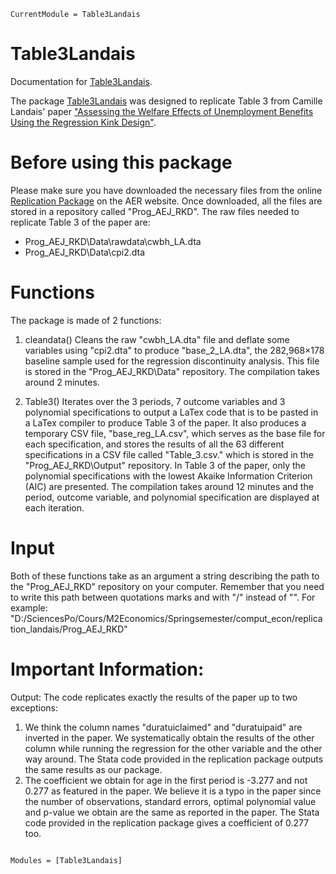 ```@meta
CurrentModule = Table3Landais
```

# Table3Landais

Documentation for [Table3Landais](https://github.com/ElvinLP/Table3Landais.jl).

The package [Table3Landais](https://github.com/ElvinLP/Table3Landais.jl) was designed to replicate Table 3 from Camille Landais' paper ["Assessing the Welfare Effects of Unemployment Benefits Using the Regression Kink Design"](https://www.aeaweb.org/articles?id=10.1257/pol.20130248).

# Before using this package

Please make sure you have downloaded the necessary files from the online [Replication Package](https://www.openicpsr.org/openicpsr/project/114581/version/V1/view) on the AER website.
Once downloaded, all the files are stored in a repository called "Prog_AEJ_RKD". 
The raw files needed to replicate Table 3 of the paper are:
- Prog_AEJ_RKD\Data\rawdata\cwbh_LA.dta
- Prog_AEJ_RKD\Data\cpi2.dta

# Functions

The package is made of 2 functions:

1. cleandata()
Cleans the raw "cwbh_LA.dta" file and deflate some variables using "cpi2.dta" to produce "base_2_LA.dta", the 282,968×178 baseline sample used for the regression discontinuity analysis. This file is stored in the "Prog_AEJ_RKD\Data" repository. The compilation takes around 2 minutes.

2. Table3()
Iterates over the 3 periods, 7 outcome variables and 3 polynomial specifications to output a LaTex code that is to be pasted in a LaTex compiler to produce Table 3 of the paper. It also produces a temporary CSV file, "base_reg_LA.csv", which serves as the base file for each specification, and stores the results of all the 63 different specifications in a CSV file called "Table_3.csv." which is stored in the "Prog_AEJ_RKD\Output" repository. In Table 3 of the paper, only the polynomial specifications with the lowest Akaike Information Criterion (AIC) are presented. The compilation takes around 12 minutes and the period, outcome variable, and polynomial specification are displayed at each iteration.

# Input

Both of these functions take as an argument a string describing the path to the "Prog_AEJ_RKD" repository on your computer. Remember that you need to write this path between quotations marks and with "/" instead of "\".
For example:
"D:/SciencesPo/Cours/M2Economics/Springsemester/comput_econ/replication_landais/Prog_AEJ_RKD"

# Important Information:

Output:
The code replicates exactly the results of the paper up to two exceptions:
1. We think the column names "duratuiclaimed" and "duratuipaid" are inverted in the paper. We systematically obtain the results of the other column while running the regression for the other variable and the other way around. The Stata code provided in the replication package outputs the same results as our package.
2. The coefficient we obtain for age in the first period is -3.277 and not 0.277 as featured in the paper. We believe it is a typo in the paper since the number of observations, standard errors, optimal polynomial value and p-value we obtain are the same as reported in the paper. The Stata code provided in the replication package gives a coefficient of 0.277 too.

```@index
```

```@autodocs
Modules = [Table3Landais]
```

